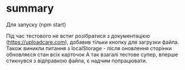 # summary 

Для запуску (npm start)

Під час тестового не встиг розібратися з документацією (https://uploadcare.com), добавив тільки кнопку для загрузки файла.
Також виникли питання з localStorage - після оновлення сторінки обновляєся стан всіх карточок 
А так взагалі тестове супер, вперше стикнувся з відправкою файла, є надчим попрацювати.

